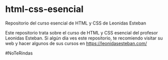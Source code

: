 # html-css-esencial
Repositorio del curso esencial de HTML y CSS de Leonidas Esteban


Este repositorio trata sobre el curso de HTML y CSS esencial del profesor Leonidas Esteban. Si algún día ves este repositorio, te recomiendo visitar su web y hacer algunos de sus cursos en https://leonidasesteban.com/

#NoTeRindas
